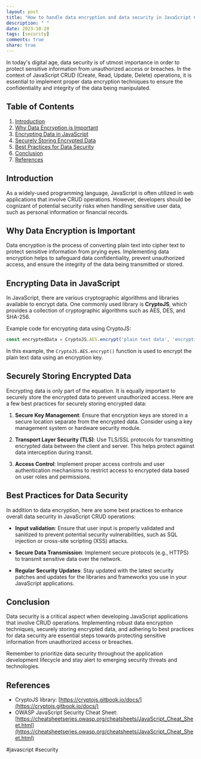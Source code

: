 ```yaml
---
layout: post
title: "How to handle data encryption and data security in JavaScript CRUD operations."
description: " "
date: 2023-10-20
tags: [security]
comments: true
share: true
---
```


In today's digital age, data security is of utmost importance in order to protect sensitive information from unauthorized access or breaches. In the context of JavaScript CRUD (Create, Read, Update, Delete) operations, it is essential to implement proper data encryption techniques to ensure the confidentiality and integrity of the data being manipulated.

## Table of Contents
1. [Introduction](#introduction)
2. [Why Data Encryption is Important](#importance-of-data-encryption)
3. [Encrypting Data in JavaScript](#data-encryption-in-javascript)
4. [Securely Storing Encrypted Data](#secure-data-storage)
5. [Best Practices for Data Security](#data-security-best-practices)
6. [Conclusion](#conclusion)
7. [References](#references)

## Introduction <a name="introduction"></a>
As a widely-used programming language, JavaScript is often utilized in web applications that involve CRUD operations. However, developers should be cognizant of potential security risks when handling sensitive user data, such as personal information or financial records.

## Why Data Encryption is Important <a name="importance-of-data-encryption"></a>
Data encryption is the process of converting plain text into cipher text to protect sensitive information from prying eyes. Implementing data encryption helps to safeguard data confidentiality, prevent unauthorized access, and ensure the integrity of the data being transmitted or stored.

## Encrypting Data in JavaScript <a name="data-encryption-in-javascript"></a>
In JavaScript, there are various cryptographic algorithms and libraries available to encrypt data. One commonly used library is **CryptoJS**, which provides a collection of cryptographic algorithms such as AES, DES, and SHA-256.

Example code for encrypting data using CryptoJS:

```javascript
const encryptedData = CryptoJS.AES.encrypt('plain text data', 'encryptionKey').toString();
```

In this example, the `CryptoJS.AES.encrypt()` function is used to encrypt the plain text data using an encryption key.

## Securely Storing Encrypted Data <a name="secure-data-storage"></a>
Encrypting data is only part of the equation. It is equally important to securely store the encrypted data to prevent unauthorized access. Here are a few best practices for securely storing encrypted data:

1. **Secure Key Management**: Ensure that encryption keys are stored in a secure location separate from the encrypted data. Consider using a key management system or hardware security module.

2. **Transport Layer Security (TLS)**: Use TLS/SSL protocols for transmitting encrypted data between the client and server. This helps protect against data interception during transit.

3. **Access Control**: Implement proper access controls and user authentication mechanisms to restrict access to encrypted data based on user roles and permissions.

## Best Practices for Data Security <a name="data-security-best-practices"></a>
In addition to data encryption, here are some best practices to enhance overall data security in JavaScript CRUD operations:

- **Input validation**: Ensure that user input is properly validated and sanitized to prevent potential security vulnerabilities, such as SQL injection or cross-site scripting (XSS) attacks.

- **Secure Data Transmission**: Implement secure protocols (e.g., HTTPS) to transmit sensitive data over the network.

- **Regular Security Updates**: Stay updated with the latest security patches and updates for the libraries and frameworks you use in your JavaScript applications.

## Conclusion <a name="conclusion"></a>
Data security is a critical aspect when developing JavaScript applications that involve CRUD operations. Implementing robust data encryption techniques, securely storing encrypted data, and adhering to best practices for data security are essential steps towards protecting sensitive information from unauthorized access or breaches.

Remember to prioritize data security throughout the application development lifecycle and stay alert to emerging security threats and technologies.

## References <a name="references"></a>
- CryptoJS library: [https://cryptojs.gitbook.io/docs/](https://cryptojs.gitbook.io/docs/)
- OWASP JavaScript Security Cheat Sheet: [https://cheatsheetseries.owasp.org/cheatsheets/JavaScript_Cheat_Sheet.html](https://cheatsheetseries.owasp.org/cheatsheets/JavaScript_Cheat_Sheet.html)

#javascript #security